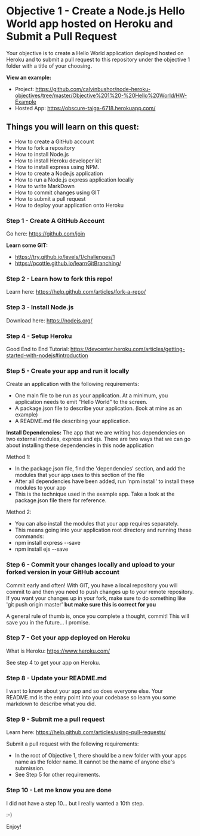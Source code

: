 Objective 1 - Create a Node.js Hello World app hosted on Heroku and Submit a Pull Request
====================================

Your objective is to create a Hello World application deployed hosted on Heroku and to submit a pull request to this repository under the objective 1 folder with a title of your choosing.

**View an example:**
* Project: https://github.com/calvinbushor/node-heroku-objectives/tree/master/Objective%201%20-%20Hello%20World/HW-Example
* Hosted App: https://obscure-taiga-6718.herokuapp.com/


Things you will learn on this quest:
------------------------------------
* How to create a GitHub account
* How to fork a repository
* How to install Node.js
* How to install Heroku developer kit
* How to install express using NPM.
* How to create a Node.js application
* How to run a Node.js express application locally
* How to write MarkDown
* How to commit changes using GIT
* How to submit a pull request
* How to deploy your application onto Heroku


### Step 1 - Create A GitHub Account
Go here: https://github.com/join

**Learn some GIT:**
* https://try.github.io/levels/1/challenges/1
* https://pcottle.github.io/learnGitBranching/

### Step 2 - Learn how to fork this repo!
Learn here: https://help.github.com/articles/fork-a-repo/

### Step 3 - Install Node.js
Download here: https://nodejs.org/

### Step 4 - Setup Heroku
Good End to End Tutorial: https://devcenter.heroku.com/articles/getting-started-with-nodejs#introduction

### Step 5 - Create your app and run it locally
Create an application with the following requirements:

* One main file to be run as your application. At a minimum, you application needs to emit "Hello World" to the screen.
* A package.json file to describe your application. (look at mine as an example)
* A README.md file describing your application.

**Install Dependencies:**
The app that we are writing has dependencies on two external modules, express and ejs.
There are two ways that we can go about installing these dependencies in this node application

Method 1:
* In the package.json file, find the 'dependencies' section, and add the modules that your app uses to this section of the file
* After all dependencies have been added, run 'npm install' to install these modules to your app 
* This is the technique used in the example app. Take a look at the package.json file there for reference.

Method 2:
* You can also install the modules that your app requires separately.
* This means going into your application root directory and running these commands:
* npm install express --save
* npm install ejs --save

### Step 6 - Commit your changes locally and upload to your forked version in your GitHub account
Commit early and often! With GIT, you have a local repository you will commit to and then you need to push changes up to your remote repository. If you want your changes up in your fork, make sure to do something like 'git push origin master' **but make sure this is correct for you**

A general rule of thumb is, once you complete a thought, commit! This will save you in the future... I promise.

### Step 7 - Get your app deployed on Heroku
What is Heroku: https://www.heroku.com/

See step 4 to get your app on Heroku.

### Step 8 - Update your README.md
I want to know about your app and so does everyone else. Your README.md is the entry point into your codebase so learn you some markdown to describe what you did.

### Step 9 - Submit me a pull request
Learn here: https://help.github.com/articles/using-pull-requests/

Submit a pull request with the following requirements:
* In the root of Objective 1, there should be a new folder with your apps name as the folder name. It cannot be the name of anyone else's submission.
* See Step 5 for other requirements.

### Step 10 - Let me know you are done
I did not have a step 10... but I really wanted a 10th step.

:-)

Enjoy!
